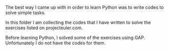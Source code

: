 The best way I came up with in order to learn Python was to write codes to solve simple tasks.

In this folder I am collecting the codes that I have written to solve the exercises listed on projecteuler.com.

Before learning Python, I solved some of the exercises using GAP. Unfortunately I do not have the codes for them.
